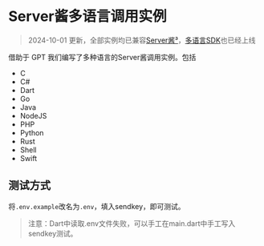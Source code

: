 # Server酱多语言调用实例

> 2024-10-01 更新，全部实例均已兼容[Server酱³](https://sc3.ft07.com)，[多语言SDK](https://github.com/easychen/serverchan-sdk)也已经上线

借助于 GPT 我们编写了多种语言的Server酱调用实例。包括

- C
- C#
- Dart
- Go
- Java
- NodeJS
- PHP
- Python
- Rust
- Shell
- Swift

## 测试方式 

将`.env.example`改名为`.env`，填入sendkey，即可测试。

> 注意：Dart中读取.env文件失败，可以手工在main.dart中手工写入sendkey测试。